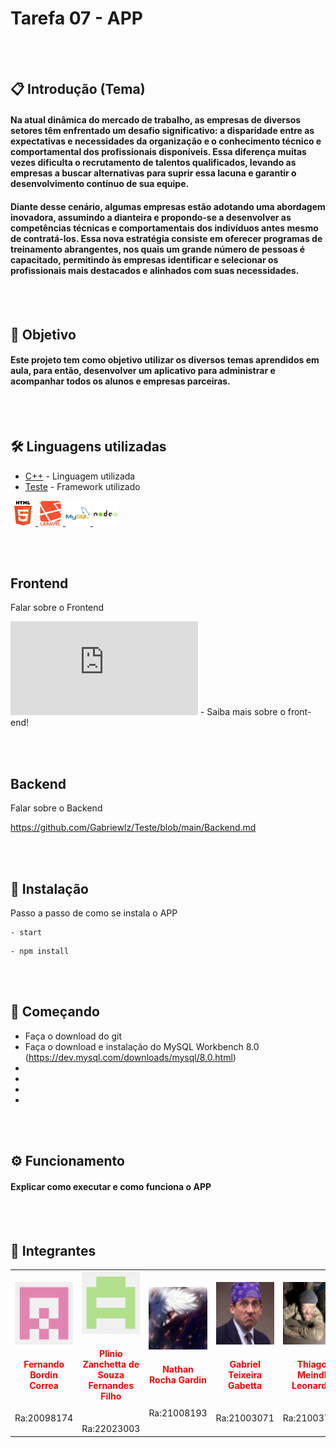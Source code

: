 # Tarefa 07 - APP


</br></br>
## 📋 Introdução (Tema)
#### Na atual dinâmica do mercado de trabalho, as empresas de diversos setores têm enfrentado um desafio significativo: a disparidade entre as expectativas e necessidades da organização e o conhecimento técnico e comportamental dos profissionais disponíveis. Essa diferença muitas vezes dificulta o recrutamento de talentos qualificados, levando as empresas a buscar alternativas para suprir essa lacuna e garantir o desenvolvimento contínuo de sua equipe.
#### Diante desse cenário, algumas empresas estão adotando uma abordagem inovadora, assumindo a dianteira e propondo-se a desenvolver as competências técnicas e comportamentais dos indivíduos antes mesmo de contratá-los. Essa nova estratégia consiste em oferecer programas de treinamento abrangentes, nos quais um grande número de pessoas é capacitado, permitindo às empresas identificar e selecionar os profissionais mais destacados e alinhados com suas necessidades.


</br></br>
## 📌 Objetivo
#### Este projeto tem como objetivo utilizar os diversos temas aprendidos em aula, para então, desenvolver um aplicativo para administrar e acompanhar todos os alunos e empresas parceiras.


</br></br>
## 🛠️ Linguagens utilizadas
* [C++](https://devdocs.io/cpp/) - Linguagem utilizada
* [Teste](youtube.com) - Framework utilizado
<p align="left"><a href="https://www.w3.org/html/" target="_blank" rel="noreferrer"> <img src="https://raw.githubusercontent.com/devicons/devicon/master/icons/html5/html5-original-wordmark.svg" alt="html5" width="40" height="40"/> </a> <a href="https://laravel.com/" target="_blank" rel="noreferrer"> <img src="https://raw.githubusercontent.com/devicons/devicon/master/icons/laravel/laravel-plain-wordmark.svg" alt="laravel" width="40" height="40"/> </a> <a href="https://www.mysql.com/" target="_blank" rel="noreferrer"> <img src="https://raw.githubusercontent.com/devicons/devicon/master/icons/mysql/mysql-original-wordmark.svg" alt="mysql" width="40" height="40"/> </a> <a href="https://nodejs.org" target="_blank" rel="noreferrer"> <img src="https://raw.githubusercontent.com/devicons/devicon/master/icons/nodejs/nodejs-original-wordmark.svg" alt="nodejs" width="40" height="40"/> </a> </p>

</br></br>
## Frontend
Falar sobre o Frontend

![Saiba mais](https://github.com/Gabriewlz/Teste/blob/main/Frontend.md) - Saiba mais sobre o front-end!

</br></br>
## Backend
Falar sobre o Backend


https://github.com/Gabriewlz/Teste/blob/main/Backend.md

</br></br>
## 🔧 Instalação
Passo a passo de como se instala o APP
```
- start
```
```
- npm install
```


</br></br>
## 🚀 Começando
* Faça o download do git
* Faça o download e instalação do MySQL Workbench 8.0 (https://dev.mysql.com/downloads/mysql/8.0.html)
* 
* 
* 
*


</br></br>
## ⚙️ Funcionamento
#### Explicar como executar e como funciona o APP



</br></br>
## 🗿 Integrantes 

<table align="center">
<tr>
<td align="center"><a href="https://github.com/xF3rd"><img src="https://github.com/Gabriewlz/Teste/blob/main/profile_xF3rd.png" width=100px height=100px /></a></br> <h4 style="color:red;">Fernando Bordin Correa</h4><br>Ra:20098174
</a></td>

<td align="center" ><a href="https://github.com/Zanchetta08"><img src="https://github.com/Gabriewlz/Teste/blob/main/profile_Zanchetta08.png" width=100px height=100px /></a></br> <h4 style="color:red;">Plinio Zanchetta de Souza Fernandes Filho</h4><br>Ra:22023003
</a></td>

<td align="center"><a href="https://github.com/YshalltearY"><img src="https://github.com/Gabriewlz/Teste/blob/main/profile_YshalltearY.jpeg" width=100px height=100px /></a></br> <h4 style="color:red;">Nathan Rocha Gardin</h4><br>Ra:21008193
</a></td>

<td align="center"><a href="https://github.com/Gabriewlz"><img src="https://github.com/Gabriewlz/Teste/blob/main/profile_Gabriewlz.png" width=100px height=100px /></a></br> <h4 style="color:red;">Gabriel Teixeira Gabetta</h4><br>Ra:21003071
</a></td>

<td align="center"><a href="https://github.com/MeindlT"><img src="https://github.com/Gabriewlz/Teste/blob/main/profile_MeindlT.png" width=100px height=100px /></a></br> <h4 style="color:red;">Thiago Meindl Leonardo</h4><br>Ra:21003771
</a></td>

<td align="center"><a href="https://github.com"><img src="https://github.com/Gabriewlz/Teste/blob/main/profile_Default.jpg" width=100px height=100px /></a></br> <h4 style="color:red;">Rafael Fatol Lopes</h4><br>Ra:21013400
</a></td>
</tr>
</table>
